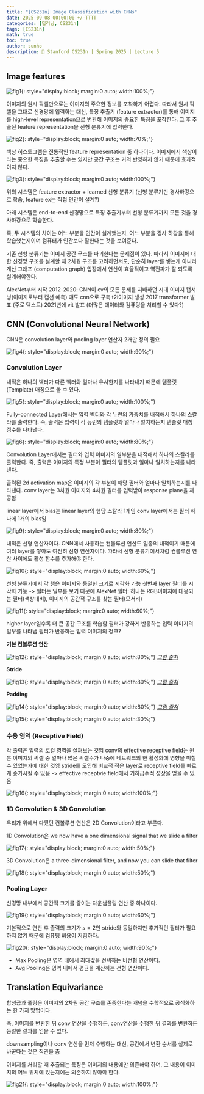 ```yaml
---
title: "[CS231n] Image Classification with CNNs"
date: 2025-09-08 00:00:00 +/-TTTT
categories: [딥러닝, CS231n]
tags: [CS231n]
math: true
toc: true
author: sunho
description: 📖 Stanford CS231n | Spring 2025 | Lecture 5
---
```


## Image features

![fig1](cs231n/05-1.png){: style="display:block; margin:0 auto; width:100%;"}

이미지의 원시 픽셀만으로는 이미지의 주요한 정보를 포착하기 어렵다. 따라서 원시 픽셀을 그대로 신경망에 입력하는 대신, 특징 추출기 (feature extractor)를 통해 이미지를 high-level representation으로 변환해 이미지의 중요한 특징을 포착한다. 그 후 추출된 feature representation을 선형 분류기에 입력한다.

![fig2](cs231n/05-2.png){: style="display:block; margin:0 auto; width:70%;"}

색상 히스토그램은 전통적인 feature representation 중 하나이다.
이미지에서 색상이라는 중요한 특징을 추출할 수는 있지만 공간 구조는 거의 반영하지 않기 때문에 효과적이지 않다.

![fig3](cs231n/05-3.png){: style="display:block; margin:0 auto; width:100%;"}

위의 시스템은 feature extractor + learned 선형 분류기 (선형 분류기만 경사하강으로 학습, feature ex는 직접 인간이 설계?)

아래 시스템은 end-to-end 신경망으로 특징 추출기부터 선형 분류기까지 모든 것을 경사하강으로 학습한다.

즉, 두 시스템의 차이는 어느 부분을 인간이 설계했는지, 어느 부분을 경사 하강을 통해 학습했는지이며 컴퓨터가 인간보다 잘한다는 것을 보여준다.

기존 선형 분류기는 이미지 공간 구조를 파괴한다는 문제점이 있다. 따라서 이미지에 대한 신경망 구조를 설계할 때 2차원 구조를 고려하면서도, 단순히 layer를 쌓는게 아니라 계산 그래프 (computation graph) 입장에서 연산이 효율적이고 역전파가 잘 되도록 설계해야한다.

AlexNet부터 시작
2012-2020: CNN이 cv의 모든 문제를 지배하던 시대
이미지 캡셔닝(이미지로부터 캡션 예측) 얘도 cnn으로 구축
t2i이미지 생성
2017 transformer 발표 (주로 텍스트)
2021년에 vit 발표 (더많은 데이터와 컴퓨팅을 처리할 수 있다?)

## CNN (Convolutional Neural Network)

CNN은 convolution layer와 pooling layer 연산자 2개만 정의 필요

![fig4](cs231n/05-4.png){: style="display:block; margin:0 auto; width:90%;"}

### Convolution Layer

내적은 하나의 벡터가 다른 벡터와 얼마나 유사한지를 나타내기 때문에  템플릿 (Template) 매칭으로 볼 수 있다.

![fig5](cs231n/05-5.png){: style="display:block; margin:0 auto; width:100%;"}

Fully-connected Layer에서는 입력 벡터와 각 뉴런의 가중치를 내적해서 하나의 스칼라를 출력한다. 즉, 출력은 입력이 각 뉴런의 템플릿과 얼마나 일치하는지 템플릿 매칭 점수를 나타낸다.

![fig6](cs231n/05-6.png){: style="display:block; margin:0 auto; width:80%;"}

Convolution Layer에서는 필터와 입력 이미지의 일부분을 내적해서 하나의 스칼라를 출력한다. 즉, 출력은 이미지의 특정 부분이 필터의 템플릿과 얼마나 일치하는지를 나타낸다.

출력된 2d activation map은 이미지의 각 부분이 해당 필터와 얼마나 일치하는지를 나타낸다.
conv layer는 3차원 이미지와 4차원 필터를 입력받아 response plane을 제공함

linear layer에서 bias는 linear layer의 행당 스칼라 1개임
conv layer에서는 필터 하나에 1개의 bias임

![fig9](cs231n/05-9.png){: style="display:block; margin:0 auto; width:80%;"}

내적은 선형 연산자이다. CNN에서 사용하는 컨볼루션 연산도 일종의 내적이기 때문에 여러 layer를 쌓아도 여전히 선형 연산자이다. 따라서 선형 분류기에서처럼 컨볼루션 연산 사이에도 활성 함수를 추가해야 한다.

![fig10](cs231n/05-10.png){: style="display:block; margin:0 auto; width:60%;"}

선형 분류기에서 각 행은 이미지와 동일한 크기로 시각화 가능
첫번째 layer 필터를 시각화 가능 -> 필터는 일부를 보기 때문에
AlexNet 필터: 하나는 RGB이미지에 대응되는 필터(색상대비), 이미지의 공간적 구조를 찾는 필터(모서리)

![fig11](cs231n/05-11.png){: style="display:block; margin:0 auto; width:60%;"}

higher layer일수록 더 큰 공간 구조를 학습함
필터가 강하게 반응하는 입력 이미지의 일부를 나타냄
필터가 반응하는 입력 이미지의 청크?

**기본 컨볼루션 연산**

![fig12](cs231n/05-12.png){: style="display:block; margin:0 auto; width:80%;"}
_[그림 출처](https://makeyourownneuralnetwork.blogspot.com/2020/02/calculating-output-size-of-convolutions.html)_

**Stride**

![fig13](cs231n/05-13.png){: style="display:block; margin:0 auto; width:80%;"}
_[그림 출처](https://makeyourownneuralnetwork.blogspot.com/2020/02/calculating-output-size-of-convolutions.html)_

**Padding**

![fig14](cs231n/05-14.png){: style="display:block; margin:0 auto; width:80%;"}
_[그림 출처](https://makeyourownneuralnetwork.blogspot.com/2020/02/calculating-output-size-of-convolutions.html)_

![fig15](cs231n/05-15.png){: style="display:block; margin:0 auto; width:30%;"}

### 수용 영역 (Receptive Field)

각 출력은 입력의 로컬 영역을 살펴보는 것임
conv의 effective receptive field는 원본 이미지의 픽셀 중 얼마나 많은 픽셀수가 나중에 네트워크의 한 활성화에 영향을 미칠 수 있었는가에 대한 것임
stride를 도입해 비교적 적은 layer로 receptive field를 빠르게 증가시킬 수 있음
-> effective receptvie field에서 기하급수적 성장을 얻을 수 있음

![fig16](cs231n/05-16.png){: style="display:block; margin:0 auto; width:100%;"}

### 1D Convolution & 3D Convolution

우리가 위에서 다뤘던 컨볼루션 연산은 2D Convolution이라고 부른다.

1D Convolution은 we now have a one dimensional signal that we slide a filter

![fig17](cs231n/05-17.png){: style="display:block; margin:0 auto; width:50%;"}

3D Convolution은 a three-dimensional filter, and now you can slide that filter

![fig18](cs231n/05-18.png){: style="display:block; margin:0 auto; width:50%;"}

### Pooling Layer

신경망 내부에서 공간적 크기를 줄이는 다운샘플링 연산 중 하나이다.

![fig19](cs231n/05-19.png){: style="display:block; margin:0 auto; width:60%;"}

기본적으로 연산 후 출력의 크기가 $s=2$인 stride와 동일하지만 추가적인 필터가 필요하지 않기 때문에 컴퓨팅 비용이 저렴하다.

![fig20](cs231n/05-20.png){: style="display:block; margin:0 auto; width:90%;"}

- Max Pooling은 영역 내에서 최대값을 선택하는 비선형 연산이다.
- Avg Pooling은 영역 내에서 평균을 계산하는 선형 연산이다.

## Translation Equivariance

합성곱과 풀링은 이미지의 2차원 공간 구조를 존중한다는 개념을 수학적으로 공식화하는 한 가지 방법이다.

즉, 이미지를 변환한 뒤 conv 연산을 수행하든, conv연산을 수행한 뒤 결과를 변환하든 동일한 결과를 얻을 수 있다.

downsampling이나 conv 연산을 먼저 수행하는 대신, 공간에서 변환 순서를 실제로 바꾼다는 것은 직관을 줌

이미지를 처리할 때 추출되는 특징은 이미지의 내용에만 의존해야 하며, 그 내용이 이미지의 어느 위치에 있는지에는 의존하지 않아야 한다.

![fig21](cs231n/05-21.png){: style="display:block; margin:0 auto; width:100%;"}
